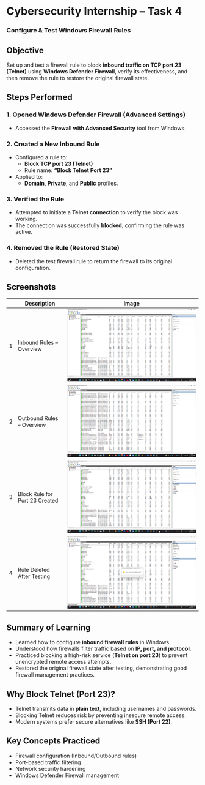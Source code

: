 #  Cybersecurity Internship – Task 4
###  Configure & Test Windows Firewall Rules


## Objective
Set up and test a firewall rule to block **inbound traffic on TCP port 23 (Telnet)** using **Windows Defender Firewall**, verify its effectiveness, and then remove the rule to restore the original firewall state.


## Steps Performed

### 1. Opened Windows Defender Firewall (Advanced Settings)
- Accessed the **Firewall with Advanced Security** tool from Windows.

### 2. Created a New Inbound Rule
- Configured a rule to:
  - **Block TCP port 23 (Telnet)**
  - Rule name: **“Block Telnet Port 23”**
- Applied to:
  - **Domain**, **Private**, and **Public** profiles.

### 3. Verified the Rule
- Attempted to initiate a **Telnet connection** to verify the block was working.
- The connection was successfully **blocked**, confirming the rule was active.

### 4. Removed the Rule (Restored State)
- Deleted the test firewall rule to return the firewall to its original configuration.


## Screenshots

|    |   Description                   | Image                                             |
|----|---------------------------------|------------------------------------------------------|
| 1  | Inbound Rules – Overview        | ![Inbound Overview](firewall-overview-inbound.png.png) |
| 2  | Outbound Rules – Overview       | ![Outbound Overview](firewall-overview-outbound.png.png) |
| 3  | Block Rule for Port 23 Created  | ![Rule Created](rule-created.png.png)        |
| 4  | Rule Deleted After Testing      | ![Rule Deleted](rule-deleted.png.png)        |



## Summary of Learning
-  Learned how to configure **inbound firewall rules** in Windows.
-  Understood how firewalls filter traffic based on **IP, port, and protocol**.
-  Practiced blocking a high-risk service (**Telnet on port 23**) to prevent unencrypted remote access attempts.
-  Restored the original firewall state after testing, demonstrating good firewall management practices.



## Why Block Telnet (Port 23)?
- Telnet transmits data in **plain text**, including usernames and passwords.
- Blocking Telnet reduces risk by preventing insecure remote access.
- Modern systems prefer secure alternatives like **SSH (Port 22)**.


## Key Concepts Practiced
- Firewall configuration (Inbound/Outbound rules)
- Port-based traffic filtering
- Network security hardening
- Windows Defender Firewall management
